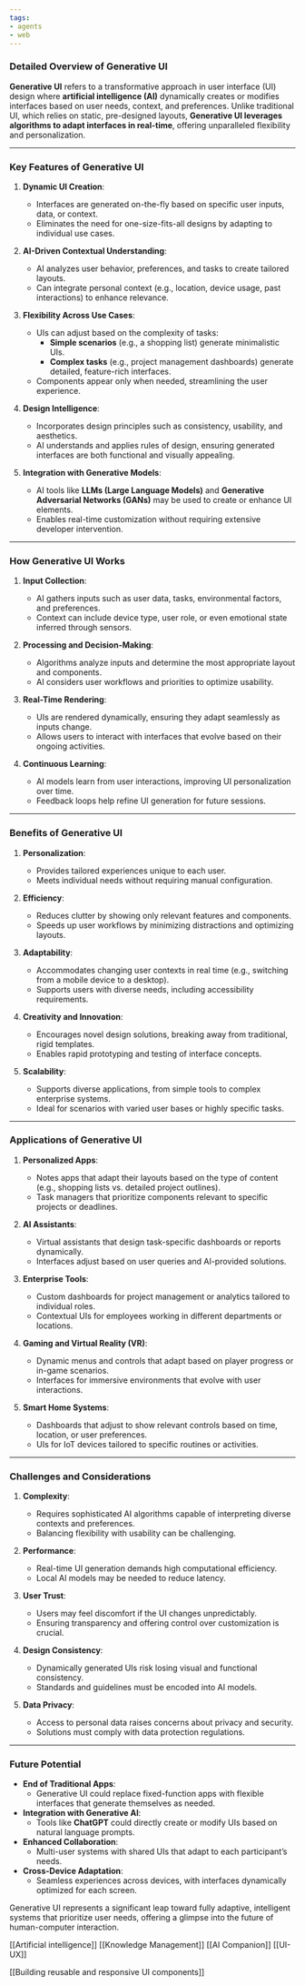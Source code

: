 ```yaml
---
tags:
- agents
- web
---
```


### **Detailed Overview of Generative UI**

**Generative UI** refers to a transformative approach in user interface (UI) design where **artificial intelligence (AI)** dynamically creates or modifies interfaces based on user needs, context, and preferences. Unlike traditional UI, which relies on static, pre-designed layouts, **Generative UI leverages algorithms to adapt interfaces in real-time**, offering unparalleled flexibility and personalization.

---

### **Key Features of Generative UI**

1. **Dynamic UI Creation**:

    - Interfaces are generated on-the-fly based on specific user inputs, data, or context.
    - Eliminates the need for one-size-fits-all designs by adapting to individual use cases.
2. **AI-Driven Contextual Understanding**:

    - AI analyzes user behavior, preferences, and tasks to create tailored layouts.
    - Can integrate personal context (e.g., location, device usage, past interactions) to enhance relevance.
3. **Flexibility Across Use Cases**:

    - UIs can adjust based on the complexity of tasks:
        - **Simple scenarios** (e.g., a shopping list) generate minimalistic UIs.
        - **Complex tasks** (e.g., project management dashboards) generate detailed, feature-rich interfaces.
    - Components appear only when needed, streamlining the user experience.
4. **Design Intelligence**:

    - Incorporates design principles such as consistency, usability, and aesthetics.
    - AI understands and applies rules of design, ensuring generated interfaces are both functional and visually appealing.
5. **Integration with Generative Models**:

    - AI tools like **LLMs (Large Language Models)** and **Generative Adversarial Networks (GANs)** may be used to create or enhance UI elements.
    - Enables real-time customization without requiring extensive developer intervention.

---

### **How Generative UI Works**

1. **Input Collection**:

    - AI gathers inputs such as user data, tasks, environmental factors, and preferences.
    - Context can include device type, user role, or even emotional state inferred through sensors.
2. **Processing and Decision-Making**:

    - Algorithms analyze inputs and determine the most appropriate layout and components.
    - AI considers user workflows and priorities to optimize usability.
3. **Real-Time Rendering**:

    - UIs are rendered dynamically, ensuring they adapt seamlessly as inputs change.
    - Allows users to interact with interfaces that evolve based on their ongoing activities.
4. **Continuous Learning**:

    - AI models learn from user interactions, improving UI personalization over time.
    - Feedback loops help refine UI generation for future sessions.

---

### **Benefits of Generative UI**

1. **Personalization**:

    - Provides tailored experiences unique to each user.
    - Meets individual needs without requiring manual configuration.
2. **Efficiency**:

    - Reduces clutter by showing only relevant features and components.
    - Speeds up user workflows by minimizing distractions and optimizing layouts.
3. **Adaptability**:

    - Accommodates changing user contexts in real time (e.g., switching from a mobile device to a desktop).
    - Supports users with diverse needs, including accessibility requirements.
4. **Creativity and Innovation**:

    - Encourages novel design solutions, breaking away from traditional, rigid templates.
    - Enables rapid prototyping and testing of interface concepts.
5. **Scalability**:

    - Supports diverse applications, from simple tools to complex enterprise systems.
    - Ideal for scenarios with varied user bases or highly specific tasks.

---

### **Applications of Generative UI**

1. **Personalized Apps**:

    - Notes apps that adapt their layouts based on the type of content (e.g., shopping lists vs. detailed project outlines).
    - Task managers that prioritize components relevant to specific projects or deadlines.
2. **AI Assistants**:

    - Virtual assistants that design task-specific dashboards or reports dynamically.
    - Interfaces adjust based on user queries and AI-provided solutions.
3. **Enterprise Tools**:

    - Custom dashboards for project management or analytics tailored to individual roles.
    - Contextual UIs for employees working in different departments or locations.
4. **Gaming and Virtual Reality (VR)**:

    - Dynamic menus and controls that adapt based on player progress or in-game scenarios.
    - Interfaces for immersive environments that evolve with user interactions.
5. **Smart Home Systems**:

    - Dashboards that adjust to show relevant controls based on time, location, or user preferences.
    - UIs for IoT devices tailored to specific routines or activities.

---

### **Challenges and Considerations**

1. **Complexity**:

    - Requires sophisticated AI algorithms capable of interpreting diverse contexts and preferences.
    - Balancing flexibility with usability can be challenging.
2. **Performance**:

    - Real-time UI generation demands high computational efficiency.
    - Local AI models may be needed to reduce latency.
3. **User Trust**:

    - Users may feel discomfort if the UI changes unpredictably.
    - Ensuring transparency and offering control over customization is crucial.
4. **Design Consistency**:

    - Dynamically generated UIs risk losing visual and functional consistency.
    - Standards and guidelines must be encoded into AI models.
5. **Data Privacy**:

    - Access to personal data raises concerns about privacy and security.
    - Solutions must comply with data protection regulations.

---

### **Future Potential**

- **End of Traditional Apps**:
    - Generative UI could replace fixed-function apps with flexible interfaces that generate themselves as needed.
- **Integration with Generative AI**:
    - Tools like **ChatGPT** could directly create or modify UIs based on natural language prompts.
- **Enhanced Collaboration**:
    - Multi-user systems with shared UIs that adapt to each participant’s needs.
- **Cross-Device Adaptation**:
    - Seamless experiences across devices, with interfaces dynamically optimized for each screen.

Generative UI represents a significant leap toward fully adaptive, intelligent systems that prioritize user needs, offering a glimpse into the future of human-computer interaction.

[[Artificial intelligence]]   [[Knowledge Management]]   [[AI Companion]]   [[UI-UX]]

[[Building reusable and responsive UI components]]
